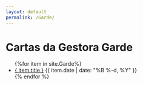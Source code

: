 ```yaml
---
layout: default
permalink: /Garde/
---
```


<h1>Cartas da Gestora Garde</h1>
<ul>
{%for item in site.Garde%}
  <li>
    <a href="{ site.baseurl }{ item.url }">{ item.title }</a>
<span>{{ item.date | date: "%B %-d, %Y" }}</span>
  </li>
    {% endfor %}
</ul>
